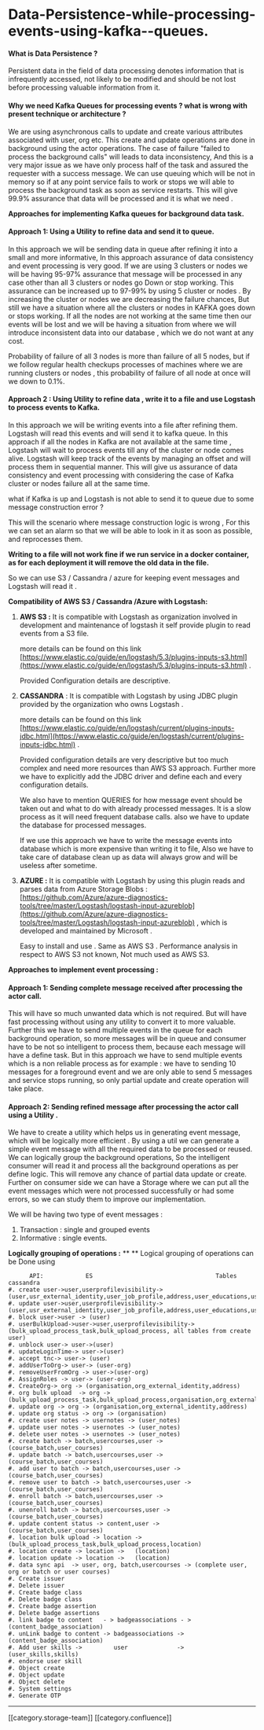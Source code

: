 # Data-Persistence-while-processing-events-using-kafka--queues.

#### What is Data Persistence ?

Persistent data in the field of data processing denotes information that is infrequently accessed, not likely to be modified and should be not lost before processing valuable information from it.

#### Why we need Kafka Queues for processing events ? what is wrong with present technique or architecture ?

We are using asynchronous calls to update and create various attributes associated with user, org etc. This create and update operations are done in background using the actor operations.  The case of failure "failed to process the background calls" will leads to data inconsistency, And this is a very major issue as we have only process half of the task and assured the requester with a success message. We can use queuing which will be not in memory so if at any point service fails to work or stops we will able to process the background task as soon as service restarts. This will give 99.9% assurance that data will be processed and it is what we need .

**Approaches for implementing Kafka queues for background data task.**

#### Approach 1: Using a Utility to refine data and send it to queue.

In this approach we will be sending data in queue after refining it into a small and more informative, In this approach assurance of  data consistency and event processing is very good. If we are using 3 clusters or nodes we will be having 95-97% assurance that message will be processed in any case other than all 3 clusters or nodes go Down or stop working. This assurance can be increased up to 97-99% by using 5 cluster or nodes . By increasing the cluster or nodes we are decreasing the failure chances, But still we have a situation where all the clusters or  nodes in KAFKA goes down or stops working. If all the nodes are not working at the same time then our events will be lost and we will be having a situation from where we will introduce inconsistent data into our database , which we do not want at any cost.&#x20;

Probability of failure of all   3 nodes is more than failure of all 5 nodes, but if we follow regular health checkups processes of machines where we are running clusters or nodes , this probability of failure of all node at once will we down to 0.1%.

#### Approach 2 : Using Utility to refine data , write it to a file and use Logstash to process events to Kafka.

In this approach we will be writing events into a file after refining them. Logstash will read this events and will send it to kafka queue. In this approach if all the nodes in Kafka are not available at the same time , Logstash will wait to process events till any of the cluster or node comes alive.  Logstash will keep track of the events by managing an offset and will process them in sequential manner. This will give us assurance of data consistency and event processing with considering the case of Kafka cluster or nodes failure all at the same time.

what if Kafka is up and Logstash is not able to send it to queue due to some message construction error ?

This will the scenario where message construction logic is wrong , For this we can set an alarm so that we will be able to look in it as soon as possible, and reprocesses them.

**Writing to a file will not work fine if we run service in a docker container, as for each deployment it will remove the old data in the file.**

So we can use S3 / Cassandra / azure for keeping event messages and Logstash will read it .

**Compatibility of AWS S3 / Cassandra /Azure with Logstash:**

1.  **AWS S3 :** It is compatible with Logstash as organization involved in development and maintenance of logstash it self provide plugin to read events from a S3 file.

    more details can be found on this link [https://www.elastic.co/guide/en/logstash/5.3/plugins-inputs-s3.html](https://www.elastic.co/guide/en/logstash/5.3/plugins-inputs-s3.html) .

    Provided Configuration details are descriptive.
2.  **CASSANDRA** : It is compatible with Logstash by using JDBC plugin provided by the  organization who owns Logstash .

    more details can be found on this link [https://www.elastic.co/guide/en/logstash/current/plugins-inputs-jdbc.html](https://www.elastic.co/guide/en/logstash/current/plugins-inputs-jdbc.html) .

    Provided configuration details are very descriptive but too much complex and need more resources than AWS S3 approach. Further more we have to explicitly add the JDBC driver and define each and every configuration details.

    We also have to mention QUERIES for how message event should be taken out and what to do with already processed messages. It is a slow process as it will need frequent database calls. also we have to update the database for processed messages.

    If we use this approach we have to write the message events into database which is more expensive than writing it to file, Also we have to take care of database clean up as data will always grow and will be useless after sometime.
3.  **AZURE :**  It is compatible with Logstash by using this plugin reads and parses data from Azure Storage Blobs : [https://github.com/Azure/azure-diagnostics-tools/tree/master/Logstash/logstash-input-azureblob](https://github.com/Azure/azure-diagnostics-tools/tree/master/Logstash/logstash-input-azureblob) , which is developed and maintained by Microsoft .

    Easy to install and use . Same as AWS S3 . Performance analysis in respect to AWS S3 not known, Not much used  as AWS S3.

    &#x20;

**Approaches to implement event processing :**

#### Approach 1:  Sending complete message received after processing the actor call.

This will have so much unwanted data which is not required. But will have fast processing without using any utility to convert it to more valuable. Further this we have to send multiple events in the queue for each background operation, so more messages will be in queue and consumer have to be not so intelligent to process them, because each message will have a define task. But in this approach we have to send multiple events which is a non reliable process as for example : we have to sending 10 messages for a foreground event and  we are only able to send 5 messages and service stops running, so only partial update and create operation will take place.

#### Approach 2:  Sending refined message after processing the actor call using a Utility .

We have to create a utility which helps us in generating event message, which will be logically more efficient . By using a util we can generate a simple event message with all the required data to be processed or reused. We can logically group the background operations, So the intelligent consumer will read it and process all the background operations as per define logic. This will remove any chance of partial data update or create. Further on consumer side we can have a Storage where we can put all the event messages which were not processed successfully or had some errors, so we can study them to improve our implementation.

We will be having two type of event messages :

1. Transaction : single and grouped events
2. Informative : single events.

**Logically grouping of operations :** \*\* \*\* Logical grouping of operations can be Done using

```
      API:            ES                                   Tables cassandra
#. create user->user,userprofilevisibility->(user,usr_external_identity,user_job_profile,address,user_educations,user_org)
#. update user->user,userprofilevisibility->(user,usr_external_identity,user_job_profile,address,user_educations,user_org)
#. block user->user -> (user)
#. userBulkUpload->user->user,userprofilevisibility->(bulk_upload_process_task,bulk_upload_process, all tables from create user)
#. unblock user-> user->(user)
#. updateLoginTime-> user->(user)
#. accept tnc-> user-> (user)
#. addUserToOrg-> user-> (user-org)
#. removeUserFromOrg -> user->(user-org)
#. AssignRoles -> user-> (user-org)
#. CreateOrg-> org -> (organisation,org_external_identity,address)
#. org bulk upload  -> org -> (bulk_upload_process_task,bulk_upload_process,organisation,org_external_identity)
#. update org -> org -> (organisation,org_external_identity,address)
#. update org status -> org -> (organisation)
#. create user notes -> usernotes -> (user_notes)
#. update user notes -> usernotes -> (user_notes)
#. delete user notes -> usernotes -> (user_notes)
#. create batch -> batch,usercourses,user -> (course_batch,user_courses)
#. update batch -> batch,usercourses,user -> (course_batch,user_courses)
#. add user to batch -> batch,usercourses,user -> (course_batch,user_courses)
#. remove user to batch -> batch,usercourses,user -> (course_batch,user_courses)
#. enroll batch -> batch,usercourses,user ->    (course_batch,user_courses)
#. unenroll batch -> batch,usercourses,user ->  (course_batch,user_courses)
#. update content status -> content,user ->     (course_batch,user_courses)
#. location bulk upload -> location ->  (bulk_upload_process_task,bulk_upload_process,location) 
#. location create -> location ->   (location)
#. location update -> location ->   (location)
#. data sync api  -> user, org, batch,usercourses -> (complete user, org or batch or user courses)
#. Create issuer                
#. Delete issuer
#. Create badge class
#. Delete badge class
#. Create badge assertion
#. Delete badge assertions
#. link badge to content   - > badgeassociations - > (content_badge_association)
#. unLink badge to content -> badgeassociations -> (content_badge_association)
#. Add user skills ->         user              -> (user_skills,skills)
#. endorse user skill
#. Object create
#. Object update
#. Object delete
#. System settings
#. Generate OTP
```

***

\[\[category.storage-team]] \[\[category.confluence]]
